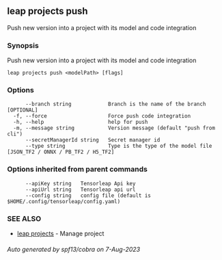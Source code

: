 ## leap projects push

Push new version into a project with its model and code integration

### Synopsis

Push new version into a project with its model and code integration

```
leap projects push <modelPath> [flags]
```

### Options

```
      --branch string            Branch is the name of the branch [OPTIONAL]
  -f, --force                    Force push code integration
  -h, --help                     help for push
  -m, --message string           Version message (default "push from cli")
      --secretManagerId string   Secret manager id
      --type string              Type is the type of the model file [JSON_TF2 / ONNX / PB_TF2 / H5_TF2]
```

### Options inherited from parent commands

```
      --apiKey string   Tensorleap Api key
      --apiUrl string   Tensorleap api url
      --config string   config file (default is $HOME/.config/tensorleap/config.yaml)
```

### SEE ALSO

* [leap projects](leap_projects.md)	 - Manage project

###### Auto generated by spf13/cobra on 7-Aug-2023
